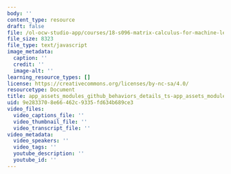 ```yaml
---
body: ''
content_type: resource
draft: false
file: /ol-ocw-studio-app/courses/18-s096-matrix-calculus-for-machine-learning-and-beyond-january-iap-2022/app_assets_modules_github_behaviors_details_ts-app_assets_modules_github_onfocus_ts-97599a90483b.js
file_size: 8323
file_type: text/javascript
image_metadata:
  caption: ''
  credit: ''
  image-alt: ''
learning_resource_types: []
license: https://creativecommons.org/licenses/by-nc-sa/4.0/
resourcetype: Document
title: app_assets_modules_github_behaviors_details_ts-app_assets_modules_github_onfocus_ts-97599a90483b.js
uid: 9e283370-8e66-462c-9335-fd634b689ce3
video_files:
  video_captions_file: ''
  video_thumbnail_file: ''
  video_transcript_file: ''
video_metadata:
  video_speakers: ''
  video_tags: ''
  youtube_description: ''
  youtube_id: ''
---
```

